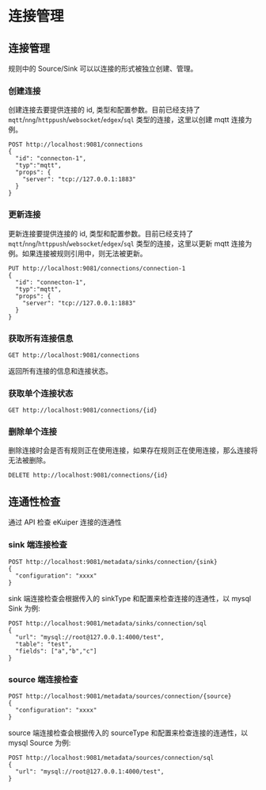 # 连接管理

## 连接管理

规则中的 Source/Sink 可以以连接的形式被独立创建、管理。

### 创建连接

创建连接去要提供连接的 id, 类型和配置参数。目前已经支持了 `mqtt`/`nng`/`httppush`/`websocket`/`edgex`/`sql` 类型的连接，这里以创建 mqtt 连接为例。

```shell
POST http://localhost:9081/connections
{
  "id": "connecton-1",
  "typ":"mqtt",
  "props": {
    "server": "tcp://127.0.0.1:1883"
  }
}
```

### 更新连接

更新连接要提供连接的 id, 类型和配置参数。目前已经支持了 `mqtt`/`nng`/`httppush`/`websocket`/`edgex`/`sql` 类型的连接，这里以更新 mqtt 连接为例。如果连接被规则引用中，则无法被更新。

```shell
PUT http://localhost:9081/connections/connection-1
{
  "id": "connecton-1",
  "typ":"mqtt",
  "props": {
    "server": "tcp://127.0.0.1:1883"
  }
}
```

### 获取所有连接信息

```shell
GET http://localhost:9081/connections
```

返回所有连接的信息和连接状态。

### 获取单个连接状态

```shell
GET http://localhost:9081/connections/{id}
```

### 删除单个连接

删除连接时会是否有规则正在使用连接，如果存在规则正在使用连接，那么连接将无法被删除。

```shell
DELETE http://localhost:9081/connections/{id}
```

## 连通性检查

通过 API 检查 eKuiper 连接的连通性

### sink 端连接检查

```shell
POST http://localhost:9081/metadata/sinks/connection/{sink}
{
  "configuration": "xxxx"
}
```

sink 端连接检查会根据传入的 sinkType 和配置来检查连接的连通性，以 mysql Sink 为例:

```shell
POST http://localhost:9081/metadata/sinks/connection/sql
{
  "url": "mysql://root@127.0.0.1:4000/test",
  "table": "test",
  "fields": ["a","b","c"]
}
```

### source 端连接检查

```shell
POST http://localhost:9081/metadata/sources/connection/{source}
{
  "configuration": "xxxx"
}
```

source 端连接检查会根据传入的 sourceType 和配置来检查连接的连通性，以 mysql Source 为例:

```shell
POST http://localhost:9081/metadata/sources/connection/sql
{
  "url": "mysql://root@127.0.0.1:4000/test",
}
```
